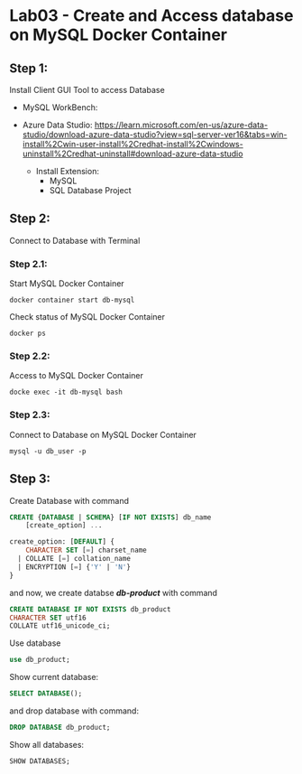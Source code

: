 # Lab03 - Create and Access database on MySQL Docker Container



## Step 1:
Install Client GUI Tool to access Database 

* MySQL WorkBench: 
* Azure Data Studio: https://learn.microsoft.com/en-us/azure-data-studio/download-azure-data-studio?view=sql-server-ver16&tabs=win-install%2Cwin-user-install%2Credhat-install%2Cwindows-uninstall%2Credhat-uninstall#download-azure-data-studio

  * Install Extension: 
    * MySQL
    * SQL Database Project

## Step 2:

Connect to Database with Terminal

### Step 2.1:

Start MySQL Docker Container

```shell
docker container start db-mysql
```
Check status of MySQL Docker Container

```shell
docker ps
```

### Step 2.2:
Access to MySQL Docker Container

```shell
docke exec -it db-mysql bash
```

### Step 2.3:
Connect to Database on MySQL Docker Container

```shell
mysql -u db_user -p
```

## Step 3:
Create Database with command

```sql
CREATE {DATABASE | SCHEMA} [IF NOT EXISTS] db_name
    [create_option] ...

create_option: [DEFAULT] {
    CHARACTER SET [=] charset_name
  | COLLATE [=] collation_name
  | ENCRYPTION [=] {'Y' | 'N'}
}
```

and now, we create databse ***db-product*** with command

```sql
CREATE DATABASE IF NOT EXISTS db_product
CHARACTER SET utf16
COLLATE utf16_unicode_ci;
```

Use database
```sql
use db_product;
```

Show current database:
```sql
SELECT DATABASE();
```

and drop database with command:
```sql
DROP DATABASE db_product;
```
Show all databases:
```sql
SHOW DATABASES;
```

